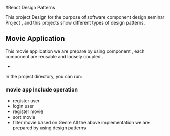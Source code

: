 #React Design Patterns 

This project Design for the purpose of software component design seminar Project , and this projects show different types of design patterns.



## Movie Application 
  This movie application we are prepare by using component , each component are reusable and loosely coupled .
   
  -  

In the project directory, you can run:

### movie app Include operation 
  - register user 
  - login user
  - register movie 
  - sort movie 
  - fliter movie  based on Genre 
All the above implementation we are prepared by using design patterns 

